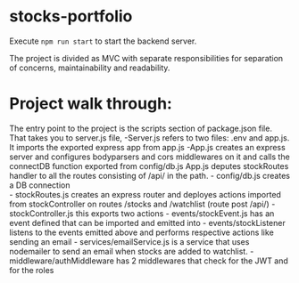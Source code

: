 # stocks-portfolio

Execute `npm run start` to start the backend server.

The project is divided as MVC with separate responsibilities for separation of concerns, maintainability and readability.

# Project walk through:
The entry point to the project is the scripts section of package.json file.
That takes you to server.js file,
-Server.js refers to two files: .env and app.js. It imports the exported express app from app.js
    -App.js creates an express server and configures bodyparsers and cors middlewares on it and calls the connectDB function exported from config/db.js
    App.js deputes stockRoutes handler to all the routes consisting of /api/ in the path.
        - config/db.js creates a DB connection  
        - stockRoutes.js creates an express router and deployes actions imported from stockController on routes /stocks and /watchlist (route post /api/)
            -stockController.js this exports two actions 
        - events/stockEvent.js has an event defined that can be imported and emitted into
        - events/stockListener listens to the events emitted above and performs respective actions like sending an email
            - services/emailService.js is a service that uses nodemailer to send an email when stocks are added to watchlist.
        -middleware/authMiddleware has 2 middlewares that check for the JWT and for the roles